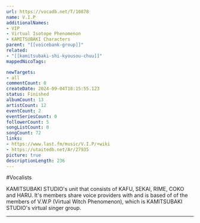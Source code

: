 ```yaml
---
url: https://vocadb.net/T/10878
name: V.I.P
additionalNames: 
- VIP
- Virtual Isotope Phenomenon
- KAMITSUBAKI Characters
parent: "[[voicebank-group]]"
related:
- "[[kamitsubaki-shi-kyousou-chuu]]"
mappedNicoTags:

newTargets:
- all
commentCount: 0
createDate: 2024-09-04T18:15:55.123
status: Finished
albumCount: 13
artistCount: 12
eventCount: 2
eventSeriesCount: 0
followerCount: 5
songListCount: 0
songCount: 72
links: 
- https://www.last.fm/music/V.I.P/+wiki
- https://utaitedb.net/Ar/27935
picture: true
descriptionLength: 236
---
```


#Vocalists

KAMITSUBAKI STUDIO's unit that consists of KAFU, SEKAI, RIME, COKO and HARU. It's members share voice providers with and is based of of the members of V.W.P (Virtual Witch Phenomenon), which is KAMITSUBAKI STUDIO's virtual singer group.

---

